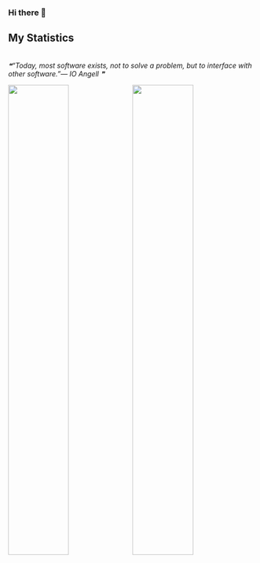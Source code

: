 ### Hi there 👋

## My Statistics
<br/>
<!--STARTS_HERE_QUOTE_README-->
<i>❝“Today, most software exists, not to solve a problem, but to interface with other software.”— IO Angell   ❞</i>
<!--ENDS_HERE_QUOTE_README-->
<br/>
<p align="left">
  <img width="49.5%" src="https://github-readme-stats.vercel.app/api?username=chiranjeet-baruah&show=reviews,discussions_started,discussions_answered,prs_merged,prs_merged_percentage&show_icons=true&theme=vue-dark&count_private=true&include_all_commits=true&show_icons=true&cache_seconds=1800" />
  <img width="49.5%" src="https://github-readme-stats.vercel.app/api/top-langs/?username=chiranjeet-baruah&layout=compact&count_private=true&include_all_commits=true&cache_seconds=1800" />
</p>
<br>
